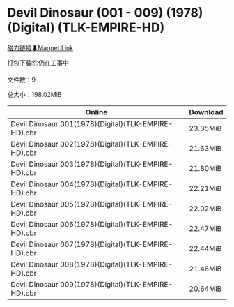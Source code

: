 # Devil Dinosaur (001 - 009) (1978) (Digital) (TLK-EMPIRE-HD)

[磁力链接⬇Magnet Link](magnet:?xt=urn:btih:170e4d87c7678f952dcbbd2742ecaf053424451b&dn=Devil%20Dinosaur%20%28001%20-%20009%29%20%281978%29%20%28Digital%29%20%28TLK-EMPIRE-HD%29)

打包下载📦仍在工事中

文件数：9

总大小：198.02MiB

Online | Download
--- | ---
Devil Dinosaur 001(1978)(Digital)(TLK-EMPIRE-HD).cbr | 23.35MiB
Devil Dinosaur 002(1978)(Digital)(TLK-EMPIRE-HD).cbr | 21.63MiB
Devil Dinosaur 003(1978)(Digital)(TLK-EMPIRE-HD).cbr | 21.80MiB
Devil Dinosaur 004(1978)(Digital)(TLK-EMPIRE-HD).cbr | 22.21MiB
Devil Dinosaur 005(1978)(Digital)(TLK-EMPIRE-HD).cbr | 22.02MiB
Devil Dinosaur 006(1978)(Digital)(TLK-EMPIRE-HD).cbr | 22.47MiB
Devil Dinosaur 007(1978)(Digital)(TLK-EMPIRE-HD).cbr | 22.44MiB
Devil Dinosaur 008(1978)(Digital)(TLK-EMPIRE-HD).cbr | 21.46MiB
Devil Dinosaur 009(1978)(Digital)(TLK-EMPIRE-HD).cbr | 20.64MiB